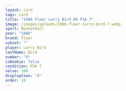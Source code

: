 ```yaml
---
layout: card
tags: card
title: "1986 Fleer Larry Bird #9 PSA 7"
image: /images/uploads/1986-fleer-larry-bird-7.webp
sport: Basketball
year: "1986"
brand: Fleer
subset: ""
player: Larry Bird
lastName: Bird
number: "9"
isRookie: false
condition: PSA 7
value: 100
displayCase: "4"
order: 10
---
```

